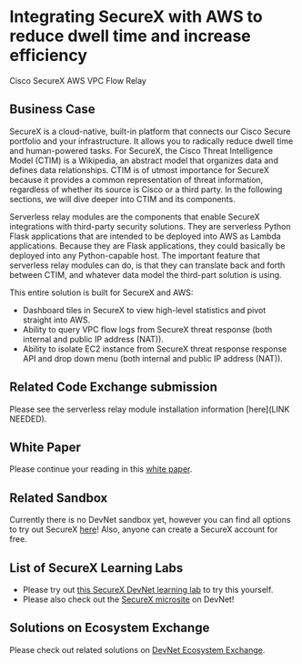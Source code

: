 Integrating SecureX with AWS to reduce dwell time and increase efficiency
=====================================
Cisco SecureX AWS VPC Flow Relay

## Business Case
SecureX is a cloud-native, built-in platform that connects our Cisco Secure portfolio and your infrastructure. It allows you to radically reduce dwell time and human-powered tasks. For SecureX, the Cisco Threat Intelligence Model (CTIM) is a Wikipedia, an abstract model that organizes data and defines data relationships. CTIM is of utmost importance for SecureX because it provides a common representation of threat information, regardless of whether its source is Cisco or a third party. In the following sections, we will dive deeper into CTIM and its components. 

Serverless relay modules are the components that enable SecureX integrations with third-party security solutions. They are serverless Python Flask applications that are intended to be deployed into AWS as Lambda applications. Because they are Flask applications, they could basically be deployed into any Python-capable host. The important feature that serverless relay modules can do, is that they can translate back and forth between CTIM, and whatever data model the third-part solution is using.  

This entire solution is built for SecureX and AWS:
* Dashboard tiles in SecureX to view high-level statistics and pivot straight into AWS. 
* Ability to query VPC flow logs from SecureX threat response (both internal and public IP address (NAT)). 
* Ability to isolate EC2 instance from SecureX threat response response API and drop down menu (both internal and public IP address (NAT)).

## Related Code Exchange submission
Please see the serverless relay module installation information [here](LINK NEEDED).

## White Paper
Please continue your reading in this [white paper](https://www.cisco.com/c/en/us/products/collateral/security/white-paper-c11-744498.html).

## Related Sandbox
Currently there is no DevNet sandbox yet, however you can find all options to try out SecureX [here](https://developer.cisco.com/learning/tracks/SecureX)! Also, anyone can create a SecureX account for free.

## List of SecureX Learning Labs
* Please try out [this SecureX DevNet learning lab](https://developer.cisco.com/learning/modules/securex-serverless-relay-modules) to try this yourself. 
* Please also check out the [SecureX microsite](https://developer.cisco.com/securex/) on DevNet!

## Solutions on Ecosystem Exchange
Please check out related solutions on [DevNet Ecosystem Exchange](https://developer.cisco.com/ecosystem/solutions/#key=securex).
